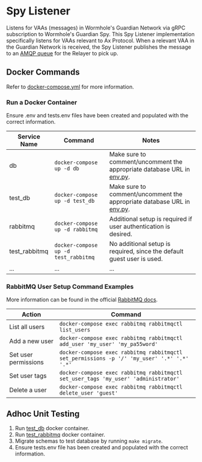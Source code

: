 # Spy Listener

Listens for VAAs (messages) in Wormhole's Guardian Network via gRPC subscription to Wormhole's Guardian Spy. This Spy Listener implementation specifically listens for VAAs relevant to Ax Protocol. When a relevant VAA in the Guardian Network is received, the Spy Listener publishes the message to an [AMQP queue](rabbitmq) for the Relayer to pick up.

## Docker Commands

Refer to [docker-compose.yml](../../docker-compose.yml) for more information.

### Run a Docker Container

Ensure .env and tests.env files have been created and populated with the correct information.

| Service Name  | Command                              | Notes                                                                                         |
| ------------- | ------------------------------------ | --------------------------------------------------------------------------------------------- |
| db            | `docker-compose up -d db`            | Make sure to comment/uncomment the appropriate database URL in [env.py](./migrations/env.py). |
| test_db       | `docker-compose up -d test_db`       | Make sure to comment/uncomment the appropriate database URL in [env.py](./migrations/env.py). |
| rabbitmq      | `docker-compose up -d rabbitmq`      | Additional setup is required if user authentication is desired.                               |
| test_rabbitmq | `docker-compose up -d test_rabbitmq` | No additional setup is required, since the default guest user is used.                        |
| ...           | ...                                  | ...                                                                                           |

### RabbitMQ User Setup Command Examples

More information can be found in the official [RabbitMQ docs](https://www.rabbitmq.com/access-control.html).

| Action               | Command                                                                                    |
| -------------------- | ------------------------------------------------------------------------------------------ |
| List all users       | `docker-compose exec rabbitmq rabbitmqctl list_users`                                      |
| Add a new user       | `docker-compose exec rabbitmq rabbitmqctl add_user 'my_user' 'my_pa55word'`                |
| Set user permissions | `docker-compose exec rabbitmq rabbitmqctl set_permissions -p '/' 'my_user' '.*' '.*' '.*'` |
| Set user tags        | `docker-compose exec rabbitmq rabbitmqctl set_user_tags 'my_user' 'administrator'`         |
| Delete a user        | `docker-compose exec rabbitmq rabbitmqctl delete_user 'guest'`                             |

## Adhoc Unit Testing

1. Run [test_db](#docker-commands) docker container.
2. Run [test_rabbitmq](#docker-commands) docker container.
3. Migrate schemas to test database by running `make migrate`.
4. Ensure tests.env file has been created and populated with the correct information.
